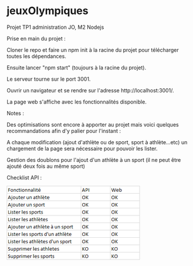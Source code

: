 # jeuxOlympiques
Projet TP1 administration JO, M2 Nodejs

Prise en main du projet : 
    
Cloner le repo et faire un npm init à la racine du projet pour télécharger toutes les dépendances.
    
Ensuite lancer "npm start" (toujours à la racine du projet). 

Le serveur tourne sur le port 3001.
    
Ouvrir un navigateur et se rendre sur l'adresse http://localhost:3001/.
    
La page web s'affiche avec les fonctionnalités disponible.

Notes :

Des optimisations sont encore à apporter au projet mais voici quelques recommandations afin d'y palier pour l'instant :
    
A chaque modification (ajout d'athlète ou de sport, sport à athlète...etc) un chargement de la page sera nécessaire pour pouvoir les lister.
    
Gestion des doublons pour l'ajout d'un athlète à un sport (il ne peut être ajouté deux fois au même sport)

Checklist API :

![img_2.png](img_2.png)
